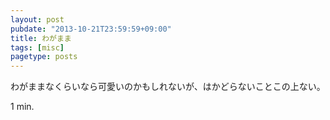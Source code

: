 ```yaml
---
layout: post
pubdate: "2013-10-21T23:59:59+09:00"
title: わがまま
tags: [misc]
pagetype: posts
---
```

わがままなくらいなら可愛いのかもしれないが、はかどらないことこの上ない。

1 min.
